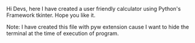 Hi Devs, here I have created a user friendly calculator using Python's Framework tkinter.
Hope you like it.

Note: I have created this file with pyw extension cause I want to hide the terminal at the time of execution of program.